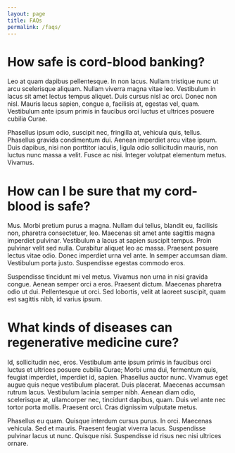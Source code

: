 ```yaml
---
layout: page
title: FAQs
permalink: /faqs/
---
```


# How safe is cord-blood banking?

Leo at quam dapibus pellentesque. In non lacus. Nullam tristique nunc ut arcu
scelerisque aliquam. Nullam viverra magna vitae leo. Vestibulum in lacus sit
amet lectus tempus aliquet. Duis cursus nisl ac orci. Donec non nisl. Mauris
lacus sapien, congue a, facilisis at, egestas vel, quam. Vestibulum ante ipsum
primis in faucibus orci luctus et ultrices posuere cubilia Curae.

Phasellus ipsum odio, suscipit nec, fringilla at, vehicula quis, tellus.
Phasellus gravida condimentum dui. Aenean imperdiet arcu vitae ipsum. Duis
dapibus, nisi non porttitor iaculis, ligula odio sollicitudin mauris, non
luctus nunc massa a velit. Fusce ac nisi. Integer volutpat elementum metus.
Vivamus.

# How can I be sure that my cord-blood is safe?

Mus. Morbi pretium purus a magna. Nullam dui tellus, blandit eu, facilisis non,
pharetra consectetuer, leo. Maecenas sit amet ante sagittis magna imperdiet
pulvinar. Vestibulum a lacus at sapien suscipit tempus. Proin pulvinar velit
sed nulla. Curabitur aliquet leo ac massa. Praesent posuere lectus vitae odio.
Donec imperdiet urna vel ante. In semper accumsan diam. Vestibulum porta justo.
Suspendisse egestas commodo eros.

Suspendisse tincidunt mi vel metus. Vivamus non urna in nisi gravida congue.
Aenean semper orci a eros. Praesent dictum. Maecenas pharetra odio ut dui.
Pellentesque ut orci. Sed lobortis, velit at laoreet suscipit, quam est
sagittis nibh, id varius ipsum.

# What kinds of diseases can regenerative medicine cure?

Id, sollicitudin nec, eros. Vestibulum ante ipsum primis in faucibus orci
luctus et ultrices posuere cubilia Curae; Morbi urna dui, fermentum quis,
feugiat imperdiet, imperdiet id, sapien. Phasellus auctor nunc. Vivamus eget
augue quis neque vestibulum placerat. Duis placerat. Maecenas accumsan rutrum
lacus. Vestibulum lacinia semper nibh. Aenean diam odio, scelerisque at,
ullamcorper nec, tincidunt dapibus, quam. Duis vel ante nec tortor porta
mollis. Praesent orci. Cras dignissim vulputate metus.

Phasellus eu quam. Quisque interdum cursus purus. In orci. Maecenas vehicula.
Sed et mauris. Praesent feugiat viverra lacus. Suspendisse pulvinar lacus ut
nunc. Quisque nisi. Suspendisse id risus nec nisi ultrices ornare. 



